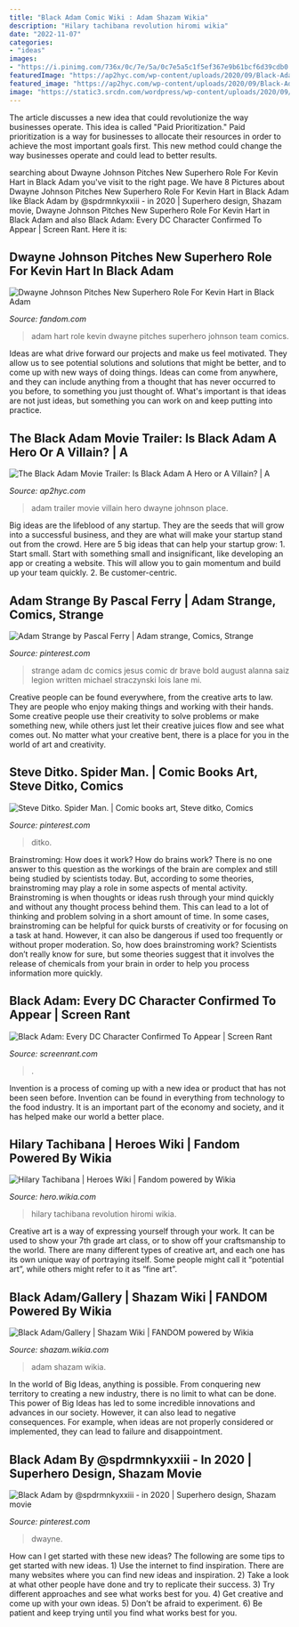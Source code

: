 ```yaml
---
title: "Black Adam Comic Wiki : Adam Shazam Wikia"
description: "Hilary tachibana revolution hiromi wikia"
date: "2022-11-07"
categories:
- "ideas"
images:
- "https://i.pinimg.com/736x/0c/7e/5a/0c7e5a5c1f5ef367e9b61bcf6d39cdb0.jpg"
featuredImage: "https://ap2hyc.com/wp-content/uploads/2020/09/Black-Adam-Dwayne-Johnson-600x315-cropped.png"
featured_image: "https://ap2hyc.com/wp-content/uploads/2020/09/Black-Adam-Dwayne-Johnson-600x315-cropped.png"
image: "https://static3.srcdn.com/wordpress/wp-content/uploads/2020/09/the-rock-black-adam-atom-smasher.jpg"
---
```



The article discusses a new idea that could revolutionize the way businesses operate. This idea is called "Paid Prioritization." Paid prioritization is a way for businesses to allocate their resources in order to achieve the most important goals first. This new method could change the way businesses operate and could lead to better results.

	

		
searching about Dwayne Johnson Pitches New Superhero Role For Kevin Hart in Black Adam you've visit to the right page. We have 8 Pictures about Dwayne Johnson Pitches New Superhero Role For Kevin Hart in Black Adam like Black Adam by @spdrmnkyxxiii - in 2020 | Superhero design, Shazam movie, Dwayne Johnson Pitches New Superhero Role For Kevin Hart in Black Adam and also Black Adam: Every DC Character Confirmed To Appear | Screen Rant. Here it is:
		
    
## Dwayne Johnson Pitches New Superhero Role For Kevin Hart In Black Adam

<img loading=lazy src="https://vignette.wikia.nocookie.net/41eca065-62cc-4d08-a1d6-60d6a42b7799/scale-to-width-down/1200" onerror="this.onerror=null;this.src='https://tse1.mm.bing.net/th?id=OIP.d_8FIKwXLxa089vN22y2IQHaDt&amp;pid=15.1';" alt="Dwayne Johnson Pitches New Superhero Role For Kevin Hart in Black Adam">

_Source: fandom.com_

>adam hart role kevin dwayne pitches superhero johnson team comics. 

	

Ideas are what drive forward our projects and make us feel motivated. They allow us to see potential solutions and solutions that might be better, and to come up with new ways of doing things. Ideas can come from anywhere, and they can include anything from a thought that has never occurred to you before, to something you just thought of. What's important is that ideas are not just ideas, but something you can work on and keep putting into practice.

    
## The Black Adam Movie Trailer: Is Black Adam A Hero Or A Villain? | A

<img loading=lazy src="https://ap2hyc.com/wp-content/uploads/2020/09/Black-Adam-Dwayne-Johnson-600x315-cropped.png" onerror="this.onerror=null;this.src='https://tse2.mm.bing.net/th?id=OIP.NHNChh5UxOiuWUdmhlgyWQHaD4&amp;pid=15.1';" alt="The Black Adam Movie Trailer: Is Black Adam A Hero or A Villain? | A">

_Source: ap2hyc.com_

>adam trailer movie villain hero dwayne johnson place. 

	

Big ideas are the lifeblood of any startup. They are the seeds that will grow into a successful business, and they are what will make your startup stand out from the crowd. Here are 5 big ideas that can help your startup grow: 1. Start small. Start with something small and insignificant, like developing an app or creating a website. This will allow you to gain momentum and build up your team quickly. 2. Be customer-centric.

    
## Adam Strange By Pascal Ferry | Adam Strange, Comics, Strange

<img loading=lazy src="https://i.pinimg.com/736x/48/05/c2/4805c2029f4834707ba7aef9e88de4bd--strange-art-geek-stuff.jpg" onerror="this.onerror=null;this.src='https://tse4.mm.bing.net/th?id=OIP.GBrxjKVSMOZ4ptaGIrlCLQDFEs&amp;pid=15.1';" alt="Adam Strange by Pascal Ferry | Adam strange, Comics, Strange">

_Source: pinterest.com_

>strange adam dc comics jesus comic dr brave bold august alanna saiz legion written michael straczynski lois lane mi. 

	

Creative people can be found everywhere, from the creative arts to law. They are people who enjoy making things and working with their hands. Some creative people use their creativity to solve problems or make something new, while others just let their creative juices flow and see what comes out. No matter what your creative bent, there is a place for you in the world of art and creativity.

    
## Steve Ditko. Spider Man. | Comic Books Art, Steve Ditko, Comics

<img loading=lazy src="https://i.pinimg.com/736x/dd/f0/a3/ddf0a386ee519eb4449718a3b891cae0--spider-man-comic-books.jpg" onerror="this.onerror=null;this.src='https://tse2.mm.bing.net/th?id=OIP.jGdaDrpPJMRSeq7edwuzwwHaK2&amp;pid=15.1';" alt="Steve Ditko. Spider Man. | Comic books art, Steve ditko, Comics">

_Source: pinterest.com_

>ditko. 

	

Brainstroming: How does it work?
How do brains work? There is no one answer to this question as the workings of the brain are complex and still being studied by scientists today. But, according to some theories, brainstroming may play a role in some aspects of mental activity. Brainstroming is when thoughts or ideas rush through your mind quickly and without any thought process behind them. This can lead to a lot of thinking and problem solving in a short amount of time. In some cases, brainstroming can be helpful for quick bursts of creativity or for focusing on a task at hand. However, it can also be dangerous if used too frequently or without proper moderation. So, how does brainstroming work? Scientists don’t really know for sure, but some theories suggest that it involves the release of chemicals from your brain in order to help you process information more quickly.

    
## Black Adam: Every DC Character Confirmed To Appear | Screen Rant

<img loading=lazy src="https://static3.srcdn.com/wordpress/wp-content/uploads/2020/09/the-rock-black-adam-atom-smasher.jpg" onerror="this.onerror=null;this.src='https://tse4.mm.bing.net/th?id=OIP.KWjAPFDB9GO1X9PGdY6t7QHaDt&amp;pid=15.1';" alt="Black Adam: Every DC Character Confirmed To Appear | Screen Rant">

_Source: screenrant.com_

>. 

	

Invention is a process of coming up with a new idea or product that has not been seen before. Invention can be found in everything from technology to the food industry. It is an important part of the economy and society, and it has helped make our world a better place.

    
## Hilary Tachibana | Heroes Wiki | Fandom Powered By Wikia

<img loading=lazy src="http://vignette1.wikia.nocookie.net/p__/images/d/d7/Hiromi_G-Revolution.png/revision/latest/scale-to-width-down/180?cb=20131017095159&amp;path-prefix=protagonist" onerror="this.onerror=null;this.src='https://tse4.mm.bing.net/th?id=OIP.PRJY-5srqsPR1tDjXmr25QAAAA&amp;pid=15.1';" alt="Hilary Tachibana | Heroes Wiki | Fandom powered by Wikia">

_Source: hero.wikia.com_

>hilary tachibana revolution hiromi wikia. 

	

Creative art is a way of expressing yourself through your work. It can be used to show your 7th grade art class, or to show off your craftsmanship to the world. There are many different types of creative art, and each one has its own unique way of portraying itself. Some people might call it “potential art”, while others might refer to it as “fine art”.

    
## Black Adam/Gallery | Shazam Wiki | FANDOM Powered By Wikia

<img loading=lazy src="https://vignette2.wikia.nocookie.net/shazam/images/0/03/Black_Adam_DCnU.jpg/revision/latest?cb=20120628011132" onerror="this.onerror=null;this.src='https://tse3.mm.bing.net/th?id=OIP.aDAZquGK4RHYLD2AgtacdgHaKW&amp;pid=15.1';" alt="Black Adam/Gallery | Shazam Wiki | FANDOM powered by Wikia">

_Source: shazam.wikia.com_

>adam shazam wikia. 

	

In the world of Big Ideas, anything is possible. From conquering new territory to creating a new industry, there is no limit to what can be done. This power of Big Ideas has led to some incredible innovations and advances in our society. However, it can also lead to negative consequences. For example, when ideas are not properly considered or implemented, they can lead to failure and disappointment.

    
## Black Adam By @spdrmnkyxxiii - In 2020 | Superhero Design, Shazam Movie

<img loading=lazy src="https://i.pinimg.com/736x/0c/7e/5a/0c7e5a5c1f5ef367e9b61bcf6d39cdb0.jpg" onerror="this.onerror=null;this.src='https://tse1.mm.bing.net/th?id=OIP.kpBgcMRy-uCkQpITbDwb0QHaJQ&amp;pid=15.1';" alt="Black Adam by @spdrmnkyxxiii - in 2020 | Superhero design, Shazam movie">

_Source: pinterest.com_

>dwayne. 

	

How can I get started with these new ideas?
The following are some tips to get started with new ideas. 1) Use the internet to find inspiration. There are many websites where you can find new ideas and inspiration. 2) Take a look at what other people have done and try to replicate their success. 3) Try different approaches and see what works best for you. 4) Get creative and come up with your own ideas. 5) Don’t be afraid to experiment. 6) Be patient and keep trying until you find what works best for you.

